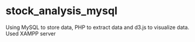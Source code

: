 # stock_analysis_mysql
Using MySQL to store data, PHP to extract data and d3.js to visualize data. Used XAMPP server 
